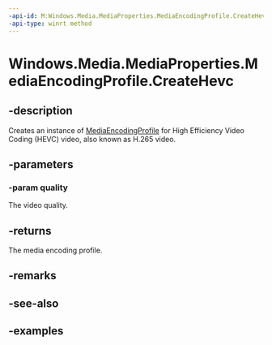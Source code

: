 ```yaml
---
-api-id: M:Windows.Media.MediaProperties.MediaEncodingProfile.CreateHevc(Windows.Media.MediaProperties.VideoEncodingQuality)
-api-type: winrt method
---
```


<!-- Method syntax.
public MediaEncodingProfile MediaEncodingProfile.CreateHevc(VideoEncodingQuality quality)
-->

# Windows.Media.MediaProperties.MediaEncodingProfile.CreateHevc


## -description

Creates an instance of [MediaEncodingProfile](mediaencodingprofile.md) for High Efficiency Video Coding (HEVC) video, also known as H.265 video.

## -parameters

### -param quality

The video quality.

## -returns

The media encoding profile.

## -remarks

## -see-also

## -examples

